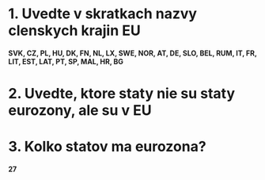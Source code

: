 # 1. Uvedte v skratkach nazvy clenskych krajin EU
#### SVK, CZ, PL, HU, DK, FN, NL, LX, SWE, NOR, AT, DE, SLO, BEL, RUM, IT, FR, LIT, EST, LAT, PT, SP, MAL, HR, BG
# 2. Uvedte, ktore staty nie su staty eurozony, ale su v EU
#### 
# 3. Kolko statov ma eurozona?
#### 27
